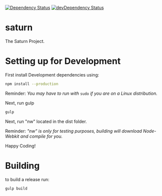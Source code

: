 [![Dependency Status](https://david-dm.org/bennettjohnson/saturn.svg)](https://david-dm.org/bennettjohnson/saturn)
[![devDependency Status](https://david-dm.org/bennettjohnson/saturn/dev-status.svg)](https://david-dm.org/bennettjohnson/saturn#info=devDependencies)
# saturn
The Saturn Project.
# Setting up for Development
First install Development dependencies using:
```Bash
npm install --production
```
Reminder: *You may have to run with* ```sudo``` *if you are on a Linux distribution.*

Next, run gulp
```Bash
gulp
```
Next, run "nw" located in the dist folder.

Reminder: *"nw" is only for testing purposes, building will download Node-Webkit and compile for you.*


Happy Coding!
# Building
to build a release run:
```Bash
gulp build
```
